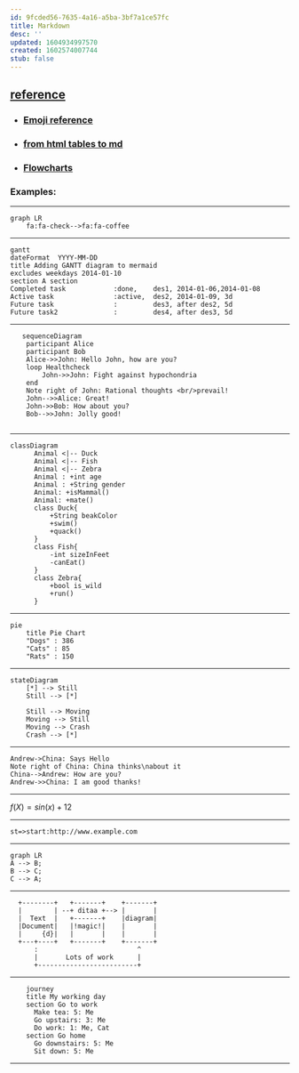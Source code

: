 ```yaml
---
id: 9fcded56-7635-4a16-a5ba-3bf7a1ce57fc
title: Markdown
desc: ''
updated: 1604934997570
created: 1602574007744
stub: false
---
```


## [reference](https://www.dendron.so/notes/ba97866b-889f-4ac6-86e7-bb2d97f6e376.html)

- ### [Emoji reference](https://github.com/ikatyang/emoji-cheat-sheet)
- ### [from html tables to md](https://jmalarcon.github.io/markdowntables/)
- ### [Flowcharts](https://mermaid-js.github.io/mermaid/#/flowchart)

### Examples:

---
```mermaid
graph LR
    fa:fa-check-->fa:fa-coffee
```
---

```mermaid
gantt
dateFormat  YYYY-MM-DD
title Adding GANTT diagram to mermaid
excludes weekdays 2014-01-10
section A section
Completed task            :done,    des1, 2014-01-06,2014-01-08
Active task               :active,  des2, 2014-01-09, 3d
Future task               :         des3, after des2, 5d
Future task2              :         des4, after des3, 5d
```

---
```mermaid
   sequenceDiagram
    participant Alice
    participant Bob
    Alice->>John: Hello John, how are you?
    loop Healthcheck
        John->>John: Fight against hypochondria
    end
    Note right of John: Rational thoughts <br/>prevail!
    John-->>Alice: Great!
    John->>Bob: How about you?
    Bob-->>John: Jolly good!
     
```
---
```mermaid
classDiagram
      Animal <|-- Duck
      Animal <|-- Fish
      Animal <|-- Zebra
      Animal : +int age
      Animal : +String gender
      Animal: +isMammal()
      Animal: +mate()
      class Duck{
          +String beakColor
          +swim()
          +quack()
      }
      class Fish{
          -int sizeInFeet
          -canEat()
      }
      class Zebra{
          +bool is_wild
          +run()
      }
```
---
```mermaid
pie
    title Pie Chart
    "Dogs" : 386
    "Cats" : 85
    "Rats" : 150 
```
---
```mermaid
stateDiagram
    [*] --> Still
    Still --> [*]

    Still --> Moving
    Moving --> Still
    Moving --> Crash
    Crash --> [*]
```
---

```sequence {theme="hand"}
Andrew->China: Says Hello
Note right of China: China thinks\nabout it
China-->Andrew: How are you?
Andrew->>China: I am good thanks!
```
---

$f(X) = sin(x) + 12$

---
```flow
st=>start:http://www.example.com
```
---

```mermaid
graph LR
A --> B;
B --> C;
C --> A;
```
---

```ditaa {cmd=true args=["-E"]}
  +--------+   +-------+    +-------+
  |        | --+ ditaa +--> |       |
  |  Text  |   +-------+    |diagram|
  |Document|   |!magic!|    |       |
  |     {d}|   |       |    |       |
  +---+----+   +-------+    +-------+
      :                         ^
      |       Lots of work      |
      +-------------------------+
  ```

---

```mermaid
    journey
    title My working day
    section Go to work
      Make tea: 5: Me
      Go upstairs: 3: Me
      Do work: 1: Me, Cat
    section Go home
      Go downstairs: 5: Me
      Sit down: 5: Me
```

---
